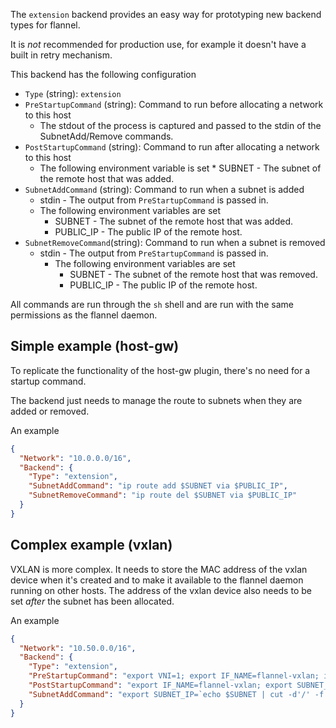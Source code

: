 The `extension` backend provides an easy way for prototyping new backend types for flannel.

It is _not_ recommended for production use, for example it doesn't have a built in retry mechanism.

This backend has the following configuration
* `Type` (string): `extension`
* `PreStartupCommand`  (string): Command to run before allocating a network to this host
    * The stdout of the process is captured and passed to the stdin of the SubnetAdd/Remove commands.
* `PostStartupCommand`  (string): Command to run after allocating a network to this host
    * The following environment variable is set
            * SUBNET - The subnet of the remote host that was added.
* `SubnetAddCommand`   (string): Command to run when a subnet is added
    * stdin - The output from `PreStartupCommand` is passed in.
    * The following environment variables are set
        * SUBNET - The subnet of the remote host that was added.
        * PUBLIC_IP - The public IP of the remote host.
* `SubnetRemoveCommand`(string): Command to run when a subnet is removed
    * stdin - The output from `PreStartupCommand` is passed in.
      * The following environment variables are set
          * SUBNET - The subnet of the remote host that was removed.
          * PUBLIC_IP - The public IP of the remote host.

All commands are run through the `sh` shell and are run with the same permissions as the flannel daemon.


## Simple example (host-gw)
To replicate the functionality of the host-gw plugin, there's no need for a startup command.

The backend just needs to manage the route to subnets when they are added or removed.

An example
```json
{
  "Network": "10.0.0.0/16",
  "Backend": {
    "Type": "extension",
    "SubnetAddCommand": "ip route add $SUBNET via $PUBLIC_IP",
    "SubnetRemoveCommand": "ip route del $SUBNET via $PUBLIC_IP"
  }
}
```


## Complex example (vxlan)
VXLAN is more complex. It needs to store the MAC address of the vxlan device when it's created and to make it available to the flannel daemon running on other hosts.
The address of the vxlan device also needs to be set _after_ the subnet has been allocated.

An example
```json
{
  "Network": "10.50.0.0/16",
  "Backend": {
    "Type": "extension",
    "PreStartupCommand": "export VNI=1; export IF_NAME=flannel-vxlan; ip link del $IF_NAME 2>/dev/null; ip link add $IF_NAME type vxlan id $VNI dstport 8472 && cat /sys/class/net/$IF_NAME/address",
    "PostStartupCommand": "export IF_NAME=flannel-vxlan; export SUBNET_IP=`echo $SUBNET | cut -d'/' -f 1`; ip addr add $SUBNET_IP/32 dev $IF_NAME && ip link set $IF_NAME up",
    "SubnetAddCommand": "export SUBNET_IP=`echo $SUBNET | cut -d'/' -f 1`; export IF_NAME=flannel-vxlan; read VTEP; ip route add $SUBNET nexthop via $SUBNET_IP dev $IF_NAME onlink && arp -s $SUBNET_IP $VTEP dev $IF_NAME && bridge fdb add $VTEP dev $IF_NAME self dst $PUBLIC_IP"
  }
}
```